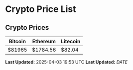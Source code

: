 # Crypto Price List

## Crypto Prices
| Bitcoin | Ethereum | Litecoin |
| ------- | -------- | -------- |
| $81965 | $1784.56 | $82.04 |
**Last Updated:** 2025-04-03 19:53 UTC
**Last Updated:** $DATE$
